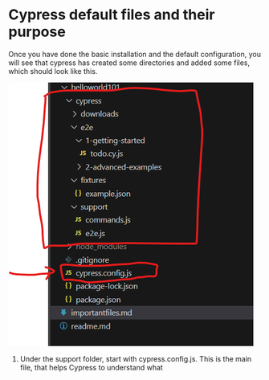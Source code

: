 # Cypress default files and their purpose

Once you have done the basic installation and the default configuration, you will see that cypress has created some directories and added some files, which should look like this.

![#### alt][defaultFiles]

1. Under the support folder, start with cypress.config.js. This is the main file, that helps Cypress to understand what 

[defaultFiles]: https://github.com/dineshavsab/CypressProjects/blob/5dba5162444cd90e42806d298045af51acff5db5/docs/Default%20Files.png